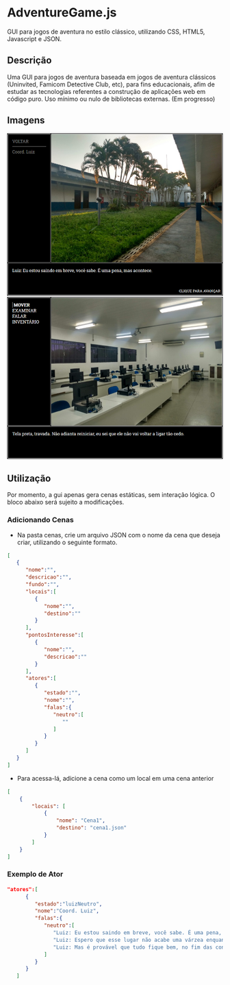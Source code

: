 # AdventureGame.js
GUI para jogos de aventura no estilo clássico, utilizando CSS, HTML5, Javascript e JSON. 

## Descrição
Uma GUI para jogos de aventura baseada em jogos de aventura clássicos (Uninvited, Famicom Detective Club, etc), para fins educacionais, afim de estudar as tecnologias referentes a construção de aplicações web em código puro. Uso mínimo ou nulo de bibliotecas externas. (Em progresso)

## Imagens
![Screenshot 00](img/screenshots/screen00.png)
![Screenshot 01](img/screenshots/screen01.png)

## Utilização 
Por momento, a gui apenas gera cenas estáticas, sem interação lógica. O bloco abaixo será sujeito a modificações. 
### Adicionando Cenas
- Na pasta cenas, crie um arquivo JSON com o nome da cena que deseja criar, utilizando o seguinte formato.

```json
[
   {
      "nome":"",
      "descricao":"",
      "fundo":"",
      "locais":[
         {
            "nome":"",
            "destino":""
         }
      ],
      "pontosInteresse":[
         {
            "nome":"",
            "descricao":""
         }
      ],
      "atores":[
         {
            "estado":"",
            "nome":"",
            "falas":{
               "neutro":[
                  ""
               ]
            }
         }
      ]
   }
]
```

- Para acessa-lá, adicione a cena como um local em uma cena anterior
```json
[
    {
        "locais": [
            {
                "nome": "Cena1",
                "destino": "cena1.json"
            }
        ]   
    }
] 
```
### Exemplo de Ator
```json
"atores":[
      {
         "estado":"luizNeutro",
         "nome":"Coord. Luiz",
         "falas":{
            "neutro":[
               "Luiz: Eu estou saindo em breve, você sabe. É uma pena, mas acontece.",
               "Luiz: Espero que esse lugar não acabe uma várzea enquanto eu estiver fora.",
               "Luiz: Mas é provável que tudo fique bem, no fim das contas."
            ]
         }
      }
   ]
```